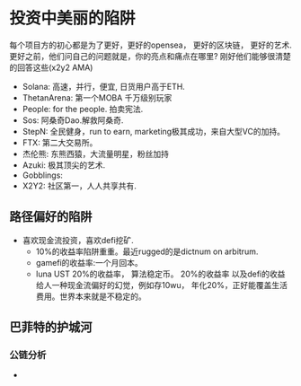 # 投资中美丽的陷阱
每个项目方的初心都是为了更好，更好的opensea， 更好的区块链， 更好的艺术.
更好之前，他们问自己的问题就是，你的亮点和痛点在哪里? 刚好他们能够很清楚的回答这些(x2y2 AMA)
- Solana: 高速，并行，便宜, 日货用户高于ETH.
- ThetanArena: 第一个MOBA 千万级别玩家
- People: for the people. 拍卖宪法.
- Sos: 阿桑奇Dao.解救阿桑奇.
- StepN: 全民健身，run to earn, marketing极其成功，来自大型VC的加持。
- FTX: 第二大交易所。
- 杰伦熊: 东熊西猿，大流量明星，粉丝加持
- Azuki: 极其顶尖的艺术.
- Gobblings:
- X2Y2: 社区第一，人人共享共有.

## 路径偏好的陷阱
- 喜欢现金流投资，喜欢defi挖矿. 
  - 10%的收益率陷阱重重。最近rugged的是dictnum on arbitrum.
  - gamefi的收益率:一个月回本。
  - luna UST 20%的收益率， 算法稳定币。 20%的收益率 以及defi的收益给人一种现金流偏好的幻觉，例如存10wu， 年化20%，正好能覆盖生活费用。世界本来就是不稳定的。



## 巴菲特的护城河

### 公链分析
-